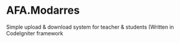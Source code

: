 # AFA.Modarres
Simple upload &amp; download system for teacher &amp; students (Written in CodeIgniter framework
